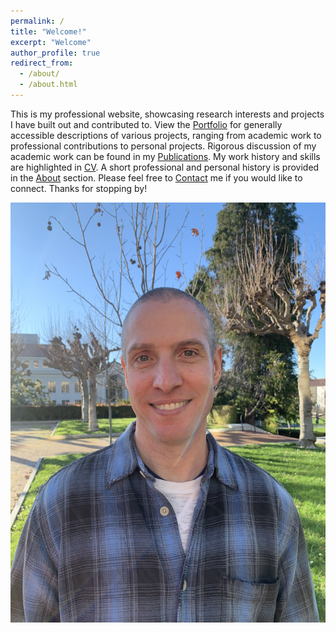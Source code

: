 ```yaml
---
permalink: /
title: "Welcome!"
excerpt: "Welcome"
author_profile: true
redirect_from: 
  - /about/
  - /about.html
---
```


This is my professional website, showcasing research interests and projects I have built out and contributed to. View the [Portfolio](https://chris-warner-ii.github.io/portfolio/) for generally accessible descriptions of various projects, ranging from academic work to professional contributions to personal projects. Rigorous discussion of my academic work can be found in my [Publications](https://chris-warner-ii.github.io/publications/). My work history and skills are highlighted in [CV](https://chris-warner-ii.github.io/cv/). A short professional and personal history is provided in the [About](https://chris-warner-ii.github.io/bio/) section. Please feel free to [Contact](https://chris-warner-ii.github.io/contact/) me if you would like to connect. Thanks for stopping by!


<!-- Photo of me here -->
<img src='/images/Warner_HS2.jpg'><br/>